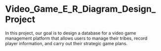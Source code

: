 # Video_Game_E_R_Diagram_Design_Project
In this project, our goal is to design a database for a video game management platform that allows users to manage their tribes, record player information, and carry out their strategic game plans.

